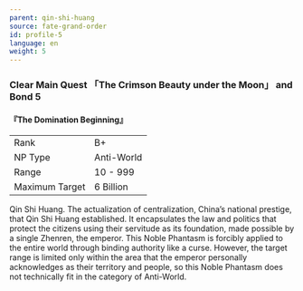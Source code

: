 ```yaml
---
parent: qin-shi-huang
source: fate-grand-order
id: profile-5
language: en
weight: 5
---
```


### Clear Main Quest 「The Crimson Beauty under the Moon」 and Bond 5

#### 『The Domination Beginning』

<table>
  <tr><td>Rank</td><td>B+</td></tr>
  <tr><td>NP Type</td><td>Anti-World</td></tr>
  <tr><td>Range</td><td>10 - 999</td></tr>
  <tr><td>Maximum Target</td><td>6 Billion</td></tr>
</table>

Qin Shi Huang.
The actualization of centralization, China’s national prestige, that Qin Shi Huang established.
It encapsulates the law and politics that protect the citizens using their servitude as its foundation, made possible by a single Zhenren, the emperor. This Noble Phantasm is forcibly applied to the entire world through binding authority like a curse.
However, the target range is limited only within the area that the emperor personally acknowledges as their territory and people, so this Noble Phantasm does not technically fit in the category of Anti-World.
